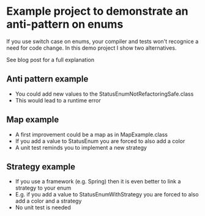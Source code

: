 # Example project to demonstrate an anti-pattern on enums

If you use switch case on enums, your compiler and tests won't recognice a need for code change.
In this demo project I show two alternatives.

See blog post for a full explanation 

## Anti pattern example

- You could add new values to the StatusEnumNotRefactoringSafe.class
- This would lead to a runtime error

## Map example

- A first improvement could be a map as in MapExample.class
- If you add a value to StatusEnum you are forced to also add a color
- A unit test reminds you to implement a new strategy

## Strategy example

- If you use a framework (e.g. Spring) then it is even better to link a strategy to your enum
- E.g. if you add a value to StatusEnumWithStrategy you are forced to also add a color and a strategy
- No unit test is needed